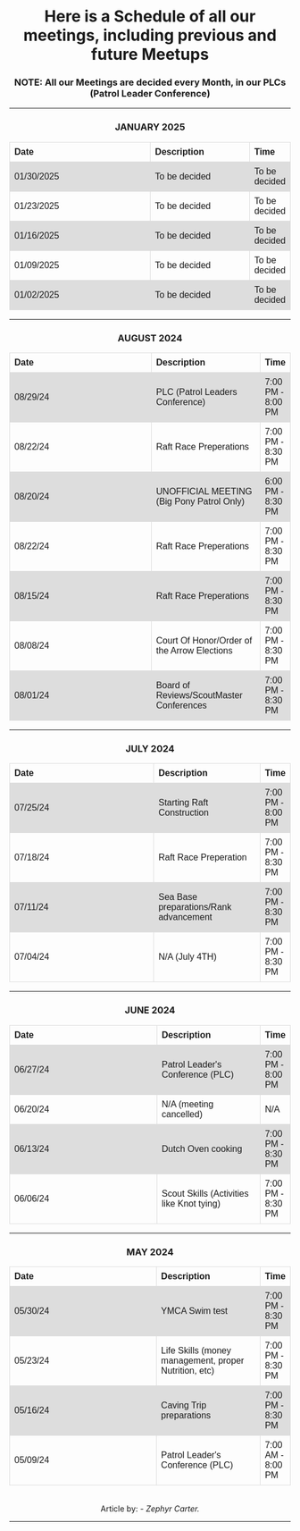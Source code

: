 <h1>Here is a Schedule of all our meetings, including previous and future Meetups</h1>

<h3>NOTE: All our Meetings are decided every Month, in our PLCs (Patrol Leader Conference)</h3>
<hr>

<h3>JANUARY 2025</h3>

<table>
  <tr>
    <th>Date</th>
    <th>Description</th>
    <th>Time</th>
  </tr>
   <tr>
    <td>01/30/2025</td>
    <td>To be decided</td>
    <td>To be decided</td>
  </tr>
   <tr>
    <td>01/23/2025</td>
    <td>To be decided</td>
    <td>To be decided</td>
  </tr>
  <tr>
    <td>01/16/2025</td>
    <td>To be decided</td>
    <td>To be decided</td>
  </tr>
  <tr>
    <td>01/09/2025</td>
    <td>To be decided</td>
    <td>To be decided</td>
  </tr>
  <tr>
    <td>01/02/2025</td>
    <td>To be decided</td>
    <td>To be decided</td>
  </tr>

</table>

<hr>

<h3>AUGUST 2024</h3>

<table>
  <tr>
    <th>Date</th>
    <th>Description</th>
    <th>Time</th>
  </tr>
   <tr>
    <td>08/29/24</td>
    <td>PLC (Patrol Leaders Conference)</td>
    <td>7:00 PM - 8:00 PM</td>
  </tr>
   <tr>
    <td>08/22/24</td>
    <td>Raft Race Preperations</td>
    <td>7:00 PM - 8:30 PM</td>
  </tr>
 <tr>
    <td>08/20/24</td>
    <td>UNOFFICIAL MEETING (Big Pony Patrol Only)</td>
    <td>6:00 PM - 8:30 PM</td>
  </tr>
   <tr>
    <td>08/22/24</td>
    <td>Raft Race Preperations</td>
    <td>7:00 PM - 8:30 PM</td>
  </tr>
  <tr>
    <td>08/15/24</td>
    <td>Raft Race Preperations</td>
    <td>7:00 PM - 8:30 PM</td>
  </tr>
  <tr>
    <td>08/08/24</td>
    <td>Court Of Honor/Order of the Arrow Elections</td>
    <td>7:00 PM - 8:30 PM</td>
  </tr>
  <tr>
    <td>08/01/24</td>
    <td>Board of Reviews/ScoutMaster Conferences</td>
    <td>7:00 PM - 8:30 PM</td>
  </tr>

</table>

<hr>
<h3>JULY 2024</h3>

<table>
  <tr>
    <th>Date</th>
    <th>Description</th>
    <th>Time</th>
  </tr>
   <tr>
    <td>07/25/24</td>
    <td>Starting Raft Construction</td>
    <td>7:00 PM - 8:00 PM</td>
  </tr>
  <tr>
    <td>07/18/24</td>
    <td>Raft Race Preperation</td>
    <td>7:00 PM - 8:30 PM</td>
  </tr>
  <tr>
    <td>07/11/24</td>
    <td>Sea Base preparations/Rank advancement</td>
    <td>7:00 PM - 8:30 PM</td>
  </tr>
  <tr>
    <td>07/04/24</td>
    <td>N/A (July 4TH)</td>
    <td>7:00 PM - 8:30 PM</td>
  </tr>

</table>

<hr>

<h3>JUNE 2024</h3>

<table>
  <tr>
    <th>Date</th>
    <th>Description</th>
    <th>Time</th>
  </tr>
   <tr>
    <td>06/27/24</td>
    <td>Patrol Leader's Conference (PLC)</td>
    <td>7:00 PM - 8:00 PM</td>
  </tr>
  <tr>
    <td>06/20/24</td>
    <td>N/A (meeting cancelled)</td>
    <td>N/A</td>
  </tr>
  <tr>
    <td>06/13/24</td>
    <td>Dutch Oven cooking</td>
    <td>7:00 PM - 8:30 PM</td>
  </tr>
  <tr>
    <td>06/06/24</td>
    <td>Scout Skills (Activities like Knot tying)</td>
    <td>7:00 PM - 8:30 PM</td>
  </tr>

</table>

<hr>

<h3>MAY 2024</h3>

<table>
  <tr>
    <th>Date</th>
    <th>Description</th>
    <th>Time</th>
  </tr>
  <tr>
    <td>05/30/24</td>
    <td>YMCA Swim test</td>
    <td>7:00 PM - 8:30 PM</td>
  </tr>
  <tr>
    <td>05/23/24</td>
    <td>Life Skills (money management, proper Nutrition, etc)</td>
    <td>7:00 PM - 8:30 PM</td>
  </tr>
  <tr>
    <td>05/16/24</td>
    <td>Caving Trip preparations</td>
    <td>7:00 PM - 8:30 PM</td>
  </tr>
  <tr>
    <td>05/09/24</td>
    <td>Patrol Leader's Conference (PLC)</td>
    <td>7:00 AM - 8:00 PM</td>
  </tr>

</table>

<br>
Article by: <em> - Zephyr Carter. </em>
<hr>




<style>
  
table {
  font-family: arial, sans-serif;
  border-collapse: collapse;
  width: 100%;
}

td, th {
  border: 1px solid #dddddd;
  text-align: left;
  padding: 8px;
  width: 60%;
}

tr:nth-child(even) {
  background-color: #dddddd;
}

body {

text-align: center;
  
}
.topnav {
  overflow: hidden;
  /*turns the background color on News, Contact, and about a color*/
  background-color: #998887;
  
}

.topnav a {
  float: left;
  color: #f2f2f2;
  text-align: center;
  padding: 14px 16px;
  text-decoration: none;
  font-size: 17px;
}

.topnav a:hover {
/* changes what color the background, text color when you hover over it*/
  background-color: darkgrey;
  color: white;
}

.topnav a.active {
/*changes the color of the 'Home' background, text color, respectivly*/
  background-color: #5e5453;
  color: white;
}

  
</style>

